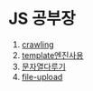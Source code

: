 # JS 공부장

1. [crawling](https://github.com/livemehere/JS-study/tree/master/study/crawling)
2. [template엔진사용](https://github.com/livemehere/JS-study/tree/master/study/template엔진사용)
3. [문자열다루기](https://github.com/livemehere/JS-study/tree/master/study/문자열다루기)
4. [file-upload](https://github.com/livemehere/JS-study/tree/master/study/file-upload)
